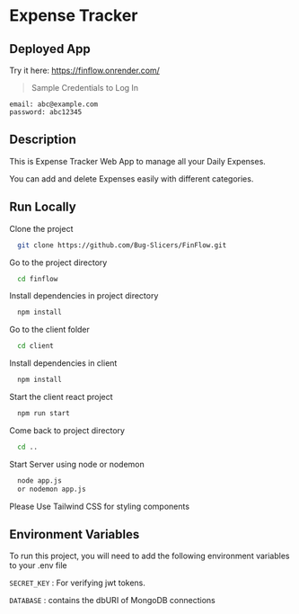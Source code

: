 
# Expense Tracker

## Deployed App

Try it here: https://finflow.onrender.com/
<br />
> Sample Credentials to Log In
```
email: abc@example.com
password: abc12345
```
## Description

This is Expense Tracker Web App to manage all your Daily Expenses.

You can add and delete Expenses easily with different categories.

## Run Locally

Clone the project

```bash
  git clone https://github.com/Bug-Slicers/FinFlow.git
```

Go to the project directory

```bash
  cd finflow
```


Install dependencies in project directory

```bash
  npm install
```
Go to the client folder

```bash
  cd client
```
Install dependencies in client

```bash
  npm install
```

Start the client react project

```bash
  npm run start
```

Come back to project directory

```bash
  cd ..
```
Start Server using node or nodemon

```bash
  node app.js 
  or nodemon app.js
```


Please Use Tailwind CSS for styling components

## Environment Variables

To run this project, you will need to add the following environment variables to your .env file

`SECRET_KEY` : For verifying jwt tokens.

`DATABASE` : contains the dbURI of MongoDB connections


